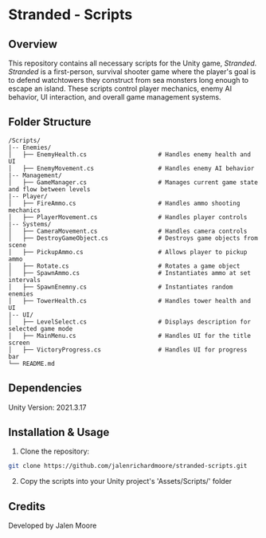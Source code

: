 # **Stranded - Scripts**

## **Overview**
This repository contains all necessary scripts for the Unity game, *Stranded*. *Stranded* is a first-person, survival shooter game where the player's goal is to defend watchtowers they construct from sea monsters long enough to escape an island. These scripts control player mechanics, enemy AI behavior, UI interaction, and overall game management systems.

## **Folder Structure**
```plaintext
/Scripts/
|-- Enemies/
│   ├── EnemyHealth.cs                    # Handles enemy health and UI
│   ├── EnemyMovement.cs                  # Handles enemy AI behavior
|-- Management/
│   ├── GameManager.cs                    # Manages current game state and flow between levels
|-- Player/
│   ├── FireAmmo.cs                       # Handles ammo shooting mechanics
│   ├── PlayerMovement.cs                 # Handles player controls
|-- Systems/
│   ├── CameraMovement.cs                 # Handles camera controls
│   ├── DestroyGameObject.cs              # Destroys game objects from scene
│   ├── PickupAmmo.cs                     # Allows player to pickup ammo
│   ├── Rotate.cs                         # Rotates a game object
│   ├── SpawnAmmo.cs                      # Instantiates ammo at set intervals
│   ├── SpawnEnemny.cs                    # Instantiates random enemies
│   ├── TowerHealth.cs                    # Handles tower health and UI
|-- UI/
│   ├── LevelSelect.cs                    # Displays description for selected game mode
│   ├── MainMenu.cs                       # Handles UI for the title screen
│   ├── VictoryProgress.cs                # Handles UI for progress bar
└── README.md
```

## **Dependencies**
Unity Version: 2021.3.17

## **Installation & Usage**
1. Clone the repository:
```sh
git clone https://github.com/jalenrichardmoore/stranded-scripts.git
```

2. Copy the scripts into your Unity project's 'Assets/Scripts/' folder
   
## **Credits**
Developed by Jalen Moore
